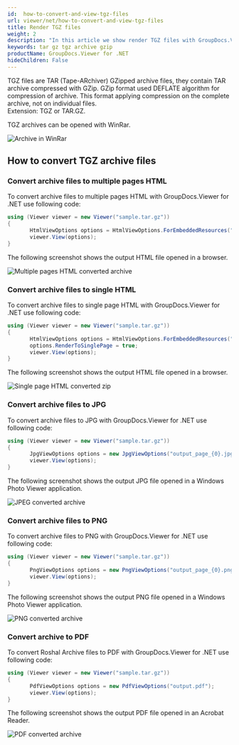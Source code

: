 ```yaml
---
id:  how-to-convert-and-view-tgz-files
url: viewer/net/how-to-convert-and-view-tgz-files
title: Render TGZ files
weight: 2
description: "In this article we show render TGZ files with GroupDocs.Viewer within your .NET applications."
keywords: tar gz tgz archive gzip
productName: GroupDocs.Viewer for .NET
hideChildren: False
---
```


TGZ files are TAR (Tape-ARchiver) GZipped archive files, they contain TAR archive compressed with GZip.
GZip format used DEFLATE algorithm for compression of archive. This format applying compression on the complete archive, not on individual files. \
Extension: TGZ or TAR.GZ.

TGZ archives can be opened with WinRar.

![Archive in WinRar](viewer/net/images/how-to-convert-and-view-tgz-files/tgz-in-winrar.png)

## How to convert TGZ archive files

### Convert archive files to multiple pages HTML

To convert archive files to multiple pages HTML with GroupDocs.Viewer for .NET use following code:

```csharp
using (Viewer viewer = new Viewer("sample.tar.gz"))
{
       HtmlViewOptions options = HtmlViewOptions.ForEmbeddedResources("output_page_{0}.html");
       viewer.View(options);
}
```

The following screenshot shows the output HTML file opened in a browser.

![Multiple pages HTML converted archive](viewer/net/images/how-to-convert-and-view-tgz-files/tgz-to-multiple-html.png)

### Convert archive files to single HTML

To convert archive files to single page HTML with GroupDocs.Viewer for .NET use following code:

```csharp
using (Viewer viewer = new Viewer("sample.tar.gz"))
{
       HtmlViewOptions options = HtmlViewOptions.ForEmbeddedResources("output.html");
       options.RenderToSinglePage = true;
       viewer.View(options);
}
```

The following screenshot shows the output HTML file opened in a browser.

![Single page HTML converted zip](viewer/net/images/how-to-convert-and-view-tgz-files/tgz-to-single-html.png)

### Convert archive files to JPG

To convert archive files to JPG with GroupDocs.Viewer for .NET use following code:

```csharp
using (Viewer viewer = new Viewer("sample.tar.gz"))
{
       JpgViewOptions options = new JpgViewOptions("output_page_{0}.jpg");
       viewer.View(options);
}
```

The following screenshot shows the output JPG file opened in a Windows Photo Viewer application.

![JPEG converted archive](viewer/net/images/how-to-convert-and-view-tgz-files/tgz-in-jpg.png)

### Convert archive files to PNG

To convert archive files to PNG with GroupDocs.Viewer for .NET use following code:

```csharp
using (Viewer viewer = new Viewer("sample.tar.gz"))
{
       PngViewOptions options = new PngViewOptions("output_page_{0}.png");
       viewer.View(options);
}
```

The following screenshot shows the output PNG file opened in a Windows Photo Viewer application.

![PNG converted archive](viewer/net/images/how-to-convert-and-view-tgz-files/tgz-in-png.png)

### Convert archive to PDF

To convert Roshal Archive files to PDF with GroupDocs.Viewer for .NET use following code:

```csharp
using (Viewer viewer = new Viewer("sample.tar.gz"))
{
       PdfViewOptions options = new PdfViewOptions("output.pdf");
       viewer.View(options);
}
```

The following screenshot shows the output PDF file opened in an Acrobat Reader.

![PDF converted archive](viewer/net/images/how-to-convert-and-view-tgz-files/tgz-in-pdf.png)

